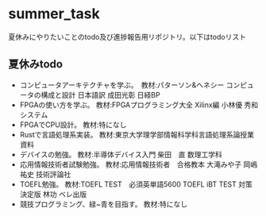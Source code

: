 # summer_task
夏休みにやりたいことのtodo及び進捗報告用リポジトリ。以下はtodoリスト
## 夏休みtodo
- コンピュータアーキテクチャを学ぶ。　教材:パターソン&ヘネシー コンピュータの構成と設計 日本語訳 成田光彰 日経BP
- FPGAの使い方を学ぶ。 教材:FPGAプログラミング大全 Xilinx編 小林優 秀和システム
- FPGAでCPU設計。 教材:特になし
- Rustで言語処理系実装。 教材:東京大学理学部情報科学科言語処理系論授業資料
- デバイスの勉強。 教材:半導体デバイス入門 柴田　直 数理工学科
- 応用情報技術者試験勉強。 教材:応用情報技術者　合格教本 大滝みや子 岡嶋祐史 技術評論社
- TOEFL勉強。 教材:TOEFL TEST　必須英単語5600 TOEFL iBT TEST 対策決定版 林功 ベレ出版
- 競技プログラミング、緑~青を目指す。 教材:特になし
